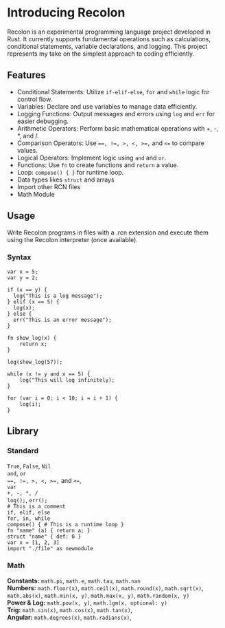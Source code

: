 # Introducing Recolon

Recolon is an experimental programming language project developed in Rust. It currently supports fundamental operations such as calculations, conditional statements, variable declarations, and logging. This project represents my take on the simplest approach to coding efficiently.

## Features
- Conditional Statements: Utilize `if-elif-else`, `for` and `while` logic for control flow.
- Variables: Declare and use variables to manage data efficiently.
- Logging Functions: Output messages and errors using `log` and `err` for easier debugging.
- Arithmetic Operators: Perform basic mathematical operations with +, -, *, and /.
- Comparison Operators: Use `==, !=, >, <, >=,` and `<=` to compare values.
- Logical Operators: Implement logic using `and` and `or`.
- Functions: Use `fn` to create functions and `return` a value.
- Loop: `compose() { }` for runtime loop.
- Data types likes `struct` and arrays
- Import other RCN files
- Math Module
## Usage
Write Recolon programs in files with a .rcn extension and execute them using the Recolon interpreter (once available).

### Syntax
```
var x = 5;
var y = 2;

if (x == y) {
  log("This is a log message");
} elif (x == 5) {
  log(x);
} else {
  err("This is an error message");
}

fn show_log(x) {
    return x;
}

log(show_log(57));

while (x != y and x == 5) {
    log("This will log infinitely);
}

for (var i = 0; i < 10; i = i + 1) {
    log(i);
}
```

## Library
### Standard
`True`, `False`, `Nil`  
`and`, `or`  
`==, !=, >, <, >=,` and `<=`,  
`var`  
`+, -, *, /`  
`log();`, `err();`  
`# This is a comment`  
`if, elif, else`  
`for, in, while`  
`compose() { # This is a runtime loop }`  
`fn "name" (a) { return a; }`  
`struct "name" { def: 0 }`  
`var x = [1, 2, 3]`  
`import "./file" as newmodule`

### Math
**Constants:** `math.pi`, `math.e`, `math.tau`, `math.nan`  
**Numbers:** `math.floor(x)`, `math.ceil(x)`, `math.round(x)`, `math.sqrt(x)`, `math.abs(x)`, `math.min(x, y)`, `math.max(x, y)`, `math.random(x, y)`  
**Power & Log:** `math.pow(x, y)`, `math.lgm(x, optional: y)`  
**Trig:** `math.sin(x)`, `math.cos(x)`, `math.tan(x)`,  
**Angular:** `math.degrees(x)`, `math.radians(x)`,  
